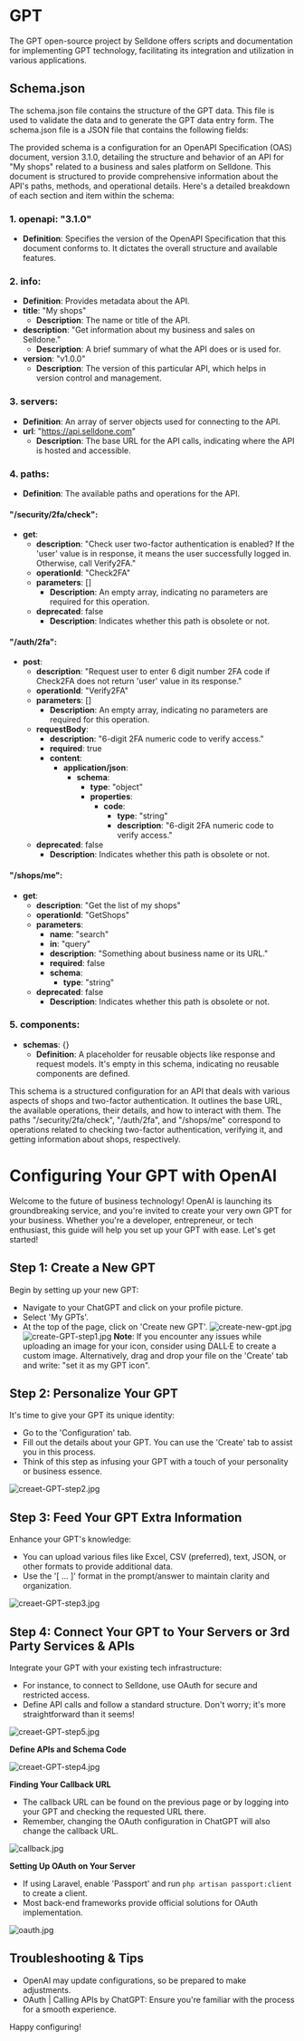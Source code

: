 # GPT
The GPT open-source project by Selldone offers scripts and documentation for implementing GPT technology, facilitating its integration and utilization in various applications.


## Schema.json
The schema.json file contains the structure of the GPT data. This file is used to validate the data and to generate the GPT data entry form. The schema.json file is a JSON file that contains the following fields:


The provided schema is a configuration for an OpenAPI Specification (OAS) document, version 3.1.0, detailing the structure and behavior of an API for "My shops" related to a business and sales platform on Selldone. This document is structured to provide comprehensive information about the API's paths, methods, and operational details. Here's a detailed breakdown of each section and item within the schema:

### 1. **openapi**: "3.1.0"
- **Definition**: Specifies the version of the OpenAPI Specification that this document conforms to. It dictates the overall structure and available features.

### 2. **info**:
- **Definition**: Provides metadata about the API.
- **title**: "My shops"
    - **Description**: The name or title of the API.
- **description**: "Get information about my business and sales on Selldone."
    - **Description**: A brief summary of what the API does or is used for.
- **version**: "v1.0.0"
    - **Description**: The version of this particular API, which helps in version control and management.

### 3. **servers**:
- **Definition**: An array of server objects used for connecting to the API.
- **url**: "https://api.selldone.com"
    - **Description**: The base URL for the API calls, indicating where the API is hosted and accessible.

### 4. **paths**:
- **Definition**: The available paths and operations for the API.

#### "/security/2fa/check":
- **get**:
    - **description**: "Check user two-factor authentication is enabled? If the 'user' value is in response, it means the user successfully logged in. Otherwise, call Verify2FA."
    - **operationId**: "Check2FA"
    - **parameters**: []
        - **Description**: An empty array, indicating no parameters are required for this operation.
    - **deprecated**: false
        - **Description**: Indicates whether this path is obsolete or not.

#### "/auth/2fa":
- **post**:
    - **description**: "Request user to enter 6 digit number 2FA code if Check2FA does not return 'user' value in its response."
    - **operationId**: "Verify2FA"
    - **parameters**: []
        - **Description**: An empty array, indicating no parameters are required for this operation.
    - **requestBody**:
        - **description**: "6-digit 2FA numeric code to verify access."
        - **required**: true
        - **content**:
            - **application/json**:
                - **schema**:
                    - **type**: "object"
                    - **properties**:
                        - **code**:
                            - **type**: "string"
                            - **description**: "6-digit 2FA numeric code to verify access."
    - **deprecated**: false
        - **Description**: Indicates whether this path is obsolete or not.

#### "/shops/me":
- **get**:
    - **description**: "Get the list of my shops"
    - **operationId**: "GetShops"
    - **parameters**:
        - **name**: "search"
        - **in**: "query"
        - **description**: "Something about business name or its URL."
        - **required**: false
        - **schema**:
            - **type**: "string"
    - **deprecated**: false
        - **Description**: Indicates whether this path is obsolete or not.

### 5. **components**:
- **schemas**: {}
    - **Definition**: A placeholder for reusable objects like response and request models. It's empty in this schema, indicating no reusable components are defined.

This schema is a structured configuration for an API that deals with various aspects of shops and two-factor authentication. It outlines the base URL, the available operations, their details, and how to interact with them. The paths "/security/2fa/check", "/auth/2fa", and "/shops/me" correspond to operations related to checking two-factor authentication, verifying it, and getting information about shops, respectively.


# Configuring Your GPT with OpenAI

Welcome to the future of business technology! OpenAI is launching its groundbreaking service, and you're invited to create your very own GPT for your business. Whether you're a developer, entrepreneur, or tech enthusiast, this guide will help you set up your GPT with ease. Let's get started!

## Step 1: Create a New GPT

Begin by setting up your new GPT:

- Navigate to your ChatGPT and click on your profile picture.
- Select 'My GPTs'.
- At the top of the page, click on 'Create new GPT'.
![create-new-gpt.jpg](_docs%2Fcreate-new-gpt.jpg)
![create-GPT-step1.jpg](_docs%2Fcreate-GPT-step1.jpg)
**Note**: If you encounter any issues while uploading an image for your icon, consider using DALL·E to create a custom image. Alternatively, drag and drop your file on the 'Create' tab and write: "set it as my GPT icon".

## Step 2: Personalize Your GPT

It's time to give your GPT its unique identity:

- Go to the 'Configuration' tab.
- Fill out the details about your GPT. You can use the 'Create' tab to assist you in this process.
- Think of this step as infusing your GPT with a touch of your personality or business essence.

![creaet-GPT-step2.jpg](_docs%2Fcreaet-GPT-step2.jpg)

## Step 3: Feed Your GPT Extra Information

Enhance your GPT's knowledge:

- You can upload various files like Excel, CSV (preferred), text, JSON, or other formats to provide additional data.
- Use the '[ ... ]' format in the prompt/answer to maintain clarity and organization.

![creaet-GPT-step3.jpg](_docs%2Fcreaet-GPT-step3.jpg)

## Step 4: Connect Your GPT to Your Servers or 3rd Party Services & APIs

Integrate your GPT with your existing tech infrastructure:

- For instance, to connect to Selldone, use OAuth for secure and restricted access.
- Define API calls and follow a standard structure. Don't worry; it's more straightforward than it seems!

![creaet-GPT-step5.jpg](_docs%2Fcreaet-GPT-step5.jpg)


**Define APIs and Schema Code**

![creaet-GPT-step4.jpg](_docs%2Fcreaet-GPT-step4.jpg)

**Finding Your Callback URL**

- The callback URL can be found on the previous page or by logging into your GPT and checking the requested URL there.
- Remember, changing the OAuth configuration in ChatGPT will also change the callback URL.

![callback.jpg](_docs%2Fcallback.jpg)

**Setting Up OAuth on Your Server**

- If using Laravel, enable 'Passport' and run `php artisan passport:client` to create a client.
- Most back-end frameworks provide official solutions for OAuth implementation.

![oauth.jpg](_docs%2Foauth.jpg)

## Troubleshooting & Tips

- OpenAI may update configurations, so be prepared to make adjustments.
- OAuth | Calling APIs by ChatGPT: Ensure you're familiar with the process for a smooth experience.


Happy configuring!

